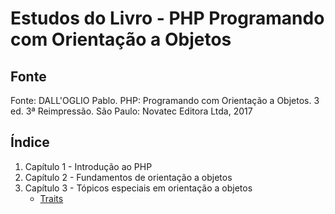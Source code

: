 # Estudos do Livro - PHP Programando com Orientação a Objetos

## Fonte
Fonte: DALL'OGLIO Pablo. PHP: Programando com Orientação a Objetos. 3 ed. 3ª Reimpressão. São Paulo: Novatec Editora Ltda, 2017

## Índice
1. Capítulo 1 - Introdução ao PHP
2. Capítulo 2 - Fundamentos de orientação a objetos
3. Capítulo 3 - Tópicos especiais em orientação a objetos
   - [Traits](cap-3/traits)